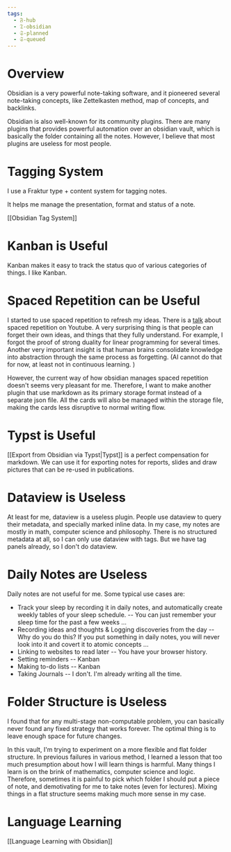 ```yaml
---
tags:
  - 𝔉-hub
  - 𝔗-obsidian
  - 𝔖-planned
  - 𝔖-queued
---
```

# Overview

Obsidian is a very powerful note-taking software, and it pioneered several note-taking concepts, like Zettelkasten method, map of concepts, and backlinks. 

Obsidian is also well-known for its community plugins. There are many plugins that provides powerful automation over an obsidian vault, which is basically the folder containing all the notes. However, I believe that most plugins are useless for most people. 

# Tagging System

I use a Fraktur type + content system for tagging notes. 

It helps me manage the presentation, format and status of a note. 

[[Obsidian Tag System]]

# Kanban is Useful

Kanban makes it easy to track the status quo of various categories of things. 
I like Kanban. 

# Spaced Repetition can be Useful

I started to use spaced repetition to refresh my ideas. There is a [talk](https://www.youtube.com/watch?v=nF9lJ1rvnFA&ab_channel=ObsidianCommunityTalks) about spaced repetition on Youtube. A very surprising thing is that people can forget their own ideas, and things that they fully understand. For example, I forgot the proof of strong duality for linear programming for several times. Another very important insight is that human brains consolidate knowledge into abstraction through the same process as forgetting. (AI cannot do that for now, at least not in continuous learning. )

However, the current way of how obsidian manages spaced repetition doesn't seems very pleasant for me. Therefore, I want to make another plugin that use markdown as its primary storage format instead of a separate json file. All the cards will also be managed within the storage file, making the cards less disruptive to normal writing flow. 

# Typst is Useful

[[Export from Obsidian via Typst|Typst]] is a perfect compensation for markdown. We can use it for exporting notes for reports, slides and draw pictures that can be re-used in publications. 

# Dataview is Useless

At least for me, dataview is a useless plugin. People use dataview to query their metadata, and specially marked inline data. In my case, my notes are mostly in math, computer science and philosophy. There is no structured metadata at all, so I can only use dataview with tags. But we have tag panels already, so I don't do dataview. 

# Daily Notes are Useless

Daily notes are not useful for me. Some typical use cases are: 
- Track your sleep by recording it in daily notes, and automatically create weekly tables of your sleep schedule. -- You can just remember your sleep time for the past a few weeks ...
- Recording ideas and thoughts & Logging discoveries from the day -- Why do you do this? If you put something in daily notes, you will never look into it and covert it to atomic concepts ...
- Linking to websites to read later -- You have your browser history. 
- Setting reminders -- Kanban
- Making to-do lists -- Kanban
- Taking Journals -- I don't. I'm already writing all the time. 

# Folder Structure is Useless

I found that for any multi-stage non-computable problem, you can basically never found any fixed strategy that works forever. The optimal thing is to leave enough space for future changes. 

In this vault, I'm trying to experiment on a more flexible and flat folder structure. In previous failures in various method, I learned a lesson that too much presumption about how I will learn things is harmful. Many things I learn is on the brink of mathematics, computer science and logic. Therefore, sometimes it is painful to pick which folder I should put a piece of note, and demotivating for me to take notes (even for lectures). Mixing things in a flat structure seems making much more sense in my case. 

# Language Learning

[[Language Learning with Obsidian]]
